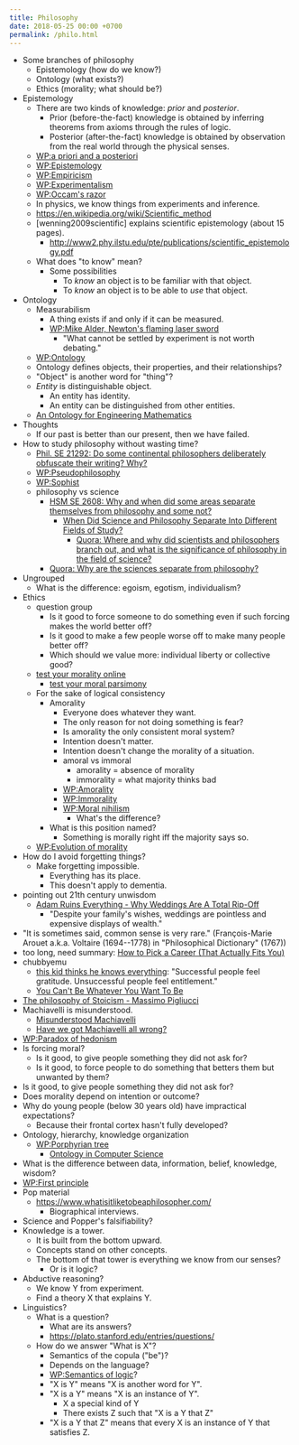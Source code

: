 ```yaml
---
title: Philosophy
date: 2018-05-25 00:00 +0700
permalink: /philo.html
---
```


- Some branches of philosophy
    - Epistemology (how do we know?)
    - Ontology (what exists?)
    - Ethics (morality; what should be?)
- Epistemology
    - There are two kinds of knowledge: *prior* and *posterior*.
        - Prior (before-the-fact) knowledge is obtained by inferring theorems from axioms through the rules of logic.
        - Posterior (after-the-fact) knowledge is obtained by observation from the real world through the physical senses.
    - [WP:a priori and a posteriori](https://en.wikipedia.org/wiki/A_priori_and_a_posteriori)
    - [WP:Epistemology](https://en.wikipedia.org/wiki/Epistemology)
    - [WP:Empiricism](https://en.wikipedia.org/wiki/Empiricism)
    - [WP:Experimentalism](https://en.wikipedia.org/wiki/Experimentalism)
    - [WP:Occam's razor](https://en.wikipedia.org/wiki/Occam%27s_razor)
    - In physics, we know things from experiments and inference.
    - https://en.wikipedia.org/wiki/Scientific_method
    - [wenning2009scientific] explains scientific epistemology (about 15 pages).
        - http://www2.phy.ilstu.edu/pte/publications/scientific_epistemology.pdf
    - What does "to know" mean?
        - Some possibilities
            - To *know* an object is to be familiar with that object.
            - To *know* an object is to be able to *use* that object.
- Ontology
    - Measurabilism
        - A thing exists if and only if it can be measured.
        - [WP:Mike Alder, Newton's flaming laser sword](https://en.wikipedia.org/wiki/Mike_Alder#Newton.27s_flaming_laser_sword)
            - "What cannot be settled by experiment is not worth debating."
    - [WP:Ontology](https://en.wikipedia.org/wiki/Ontology)
    - Ontology defines objects, their properties, and their relationships?
    - "Object" is another word for "thing"?
    - *Entity* is distinguishable object.
        - An entity has identity.
        - An entity can be distinguished from other entities.
    - [An Ontology for Engineering Mathematics](http://www-ksl.stanford.edu/knowledge-sharing/papers/engmath.html)
- Thoughts
    - If our past is better than our present, then we have failed.
- How to study philosophy without wasting time?
    - [Phil. SE 21292: Do some continental philosophers deliberately obfuscate their writing? Why?](https://philosophy.stackexchange.com/questions/21292/do-some-continental-philosophers-deliberately-obfuscate-their-writing-why)
    - [WP:Pseudophilosophy](https://en.wikipedia.org/wiki/Pseudophilosophy)
    - [WP:Sophist](https://en.wikipedia.org/wiki/Sophist)
    - philosophy vs science
        - [HSM SE 2608: Why and when did some areas separate themselves from philosophy and some not?](https://hsm.stackexchange.com/questions/2608/why-and-when-did-some-areas-separate-themselves-from-philosophy-and-some-not)
            - [When Did Science and Philosophy Separate Into Different Fields of Study?](http://www.slate.com/blogs/quora/2014/12/17/when_did_science_and_philosophy_separate_into_different_fields_of_study.html)
                - [Quora: Where and why did scientists and philosophers branch out, and what is the significance of philosophy in the field of science?](https://www.quora.com/Where-and-why-did-scientists-and-philosophers-branch-out-and-what-is-the-significance-of-philosophy-in-the-field-of-science)
        - [Quora: Why are the sciences separate from philosophy?](https://www.quora.com/Why-are-the-sciences-separate-from-philosophy)
- Ungrouped
    - What is the difference: egoism, egotism, individualism?
- Ethics
    - question group
        - Is it good to force someone to do something even if such forcing makes the world better off?
        - Is it good to make a few people worse off to make many people better off?
        - Which should we value more: individual liberty or collective good?
    - [test your morality online](http://www.philosophyexperiments.com/)
        - [test your moral parsimony](http://www.philosophyexperiments.com/moralityplay/)
    - For the sake of logical consistency
        - Amorality
            - Everyone does whatever they want.
            - The only reason for not doing something is fear?
            - Is amorality the only consistent moral system?
            - Intention doesn't matter.
            - Intention doesn't change the morality of a situation.
            - amoral vs immoral
                - amorality = absence of morality
                - immorality = what majority thinks bad
            - [WP:Amorality](https://en.wikipedia.org/wiki/Amorality)
            - [WP:Immorality](https://en.wikipedia.org/wiki/Immorality)
            - [WP:Moral nihilism](https://en.wikipedia.org/wiki/Moral_nihilism)
                - What's the difference?
        - What is this position named?
            - Something is morally right iff the majority says so.
    - [WP:Evolution of morality](https://en.wikipedia.org/wiki/Evolution_of_morality)
- How do I avoid forgetting things?
    - Make forgetting impossible.
        - Everything has its place.
        - This doesn't apply to dementia.
- pointing out 21th century unwisdom
    - [Adam Ruins Everything - Why Weddings Are A Total Rip-Off](https://www.youtube.com/watch?v=O5BeLinyfpg)
        - "Despite your family's wishes, weddings are pointless and expensive displays of wealth."
- "It is sometimes said, common sense is very rare." (François-Marie Arouet a.k.a. Voltaire (1694--1778) in "Philosophical Dictionary" (1767))
- too long, need summary: [How to Pick a Career (That Actually Fits You)](https://waitbutwhy.com/2018/04/picking-career.html)
- chubbyemu
    - [this kid thinks he knows everything](https://www.youtube.com/watch?v=hvPy4aqr5tA):
    "Successful people feel gratitude. Unsuccessful people feel entitlement."
    - [You Can't Be Whatever You Want To Be](https://www.youtube.com/watch?v=asF4IEqvYw8)
- [The philosophy of Stoicism - Massimo Pigliucci](https://www.youtube.com/watch?v=R9OCA6UFE-0)
- Machiavelli is misunderstood.
    - [Misunderstood Machiavelli](http://brimanning.com/misunderstood-machiavelli)
    - [Have we got Machiavelli all wrong?](https://www.theguardian.com/books/2017/mar/03/have-we-got-machiavelli-all-wrong)
- [WP:Paradox of hedonism](https://en.wikipedia.org/wiki/Paradox_of_hedonism)
- Is forcing moral?
    - Is it good, to give people something they did not ask for?
    - Is it good, to force people to do something that betters them but unwanted by them?
- Is it good, to give people something they did not ask for?
- Does morality depend on intention or outcome?
- Why do young people (below 30 years old) have impractical expectations?
    - Because their frontal cortex hasn't fully developed?
- Ontology, hierarchy, knowledge organization
    - [WP:Porphyrian tree](https://en.wikipedia.org/wiki/Porphyrian_tree)
        - [Ontology in Computer Science](https://link.springer.com/chapter/10.1007/978-1-84628-710-7_2)
- What is the difference between data, information, belief, knowledge, wisdom?
- [WP:First principle](https://en.wikipedia.org/wiki/First_principle)
- Pop material
    - https://www.whatisitliketobeaphilosopher.com/
        - Biographical interviews.
- Science and Popper's falsifiability?
- Knowledge is a tower.
    - It is built from the bottom upward.
    - Concepts stand on other concepts.
    - The bottom of that tower is everything we know from our senses?
        - Or is it logic?
- Abductive reasoning?
    - We know Y from experiment.
    - Find a theory X that explains Y.
- Linguistics?
    - What is a question?
        - What are its answers?
        - https://plato.stanford.edu/entries/questions/
    - How do we answer "What is X"?
        - Semantics of the copula ("be")?
        - Depends on the language?
        - [WP:Semantics of logic](https://en.wikipedia.org/wiki/Semantics_of_logic)?
        - "X is Y" means "X is another word for Y".
        - "X is a Y" means "X is an instance of Y".
            - X a special kind of Y
            - There exists Z such that "X is a Y that Z"
        - "X is a Y that Z" means that every X is an instance of Y that satisfies Z.
